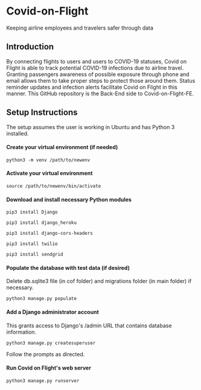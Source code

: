 # Covid-on-Flight

Keeping airline employees and travelers safer through data

## Introduction

By connecting flights to users and users to COVID-19 statuses, Covid on Flight is able to track potential COVID-19 infections due to airline travel.
Granting passengers awareness of possible exposure through phone and email allows them to take proper steps to protect those around them.
Status reminder updates and infection alerts facilitate Covid on Flight in this manner.
This GitHub repository is the Back-End side to Covid-on-Flight-FE.

## Setup Instructions

The setup assumes the user is working in Ubuntu and has Python 3 installed.

#### Create your virtual environment (if needed)

`python3 -m venv /path/to/newenv`

#### Activate your virtual environment

`source /path/to/newenv/bin/activate`

#### Download and install necessary Python modules

`pip3 install Django`

`pip3 install django_heroku`

`pip3 install django-cors-headers`

`pip3 install twilio`

`pip3 install sendgrid`

#### Populate the database with test data (if desired)

Delete db.sqlite3 file (in cof folder) and migrations folder (in main folder) if necessary.

`python3 manage.py populate`

#### Add a Django administrator account

This grants access to Django's /admin URL that contains database information.

`python3 manage.py createsuperuser`

Follow the prompts as directed.

#### Run Covid on Flight's web server

`python3 manage.py runserver`
